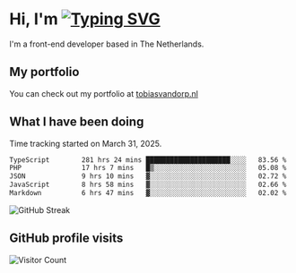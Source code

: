 # Hi, I'm [![Typing SVG](https://readme-typing-svg.demolab.com?font=Fira+Code&pause=1000&width=435&lines=tobiasvdorp)](https://git.io/typing-svg)

I'm a front-end developer based in The Netherlands.

## My portfolio

You can check out my portfolio at [tobiasvandorp.nl](https://www.tobiasvandorp.nl/)

## What I have been doing

Time tracking started on March 31, 2025.

<!--START_SECTION:waka-->

```txt
TypeScript        281 hrs 24 mins █████████████████████░░░░   83.56 %
PHP               17 hrs 7 mins   █▒░░░░░░░░░░░░░░░░░░░░░░░   05.08 %
JSON              9 hrs 10 mins   ▓░░░░░░░░░░░░░░░░░░░░░░░░   02.72 %
JavaScript        8 hrs 58 mins   ▓░░░░░░░░░░░░░░░░░░░░░░░░   02.66 %
Markdown          6 hrs 47 mins   ▓░░░░░░░░░░░░░░░░░░░░░░░░   02.02 %
```

<!--END_SECTION:waka-->

![GitHub Streak](https://streak-stats.demolab.com?user=tobiasvdorp&theme=dark&hide_border=true&mode=weekly&background=36%2C6400A6%2C000000)

## GitHub profile visits

![Visitor Count](https://profile-counter.glitch.me/tobiasvdorp/count.svg)
